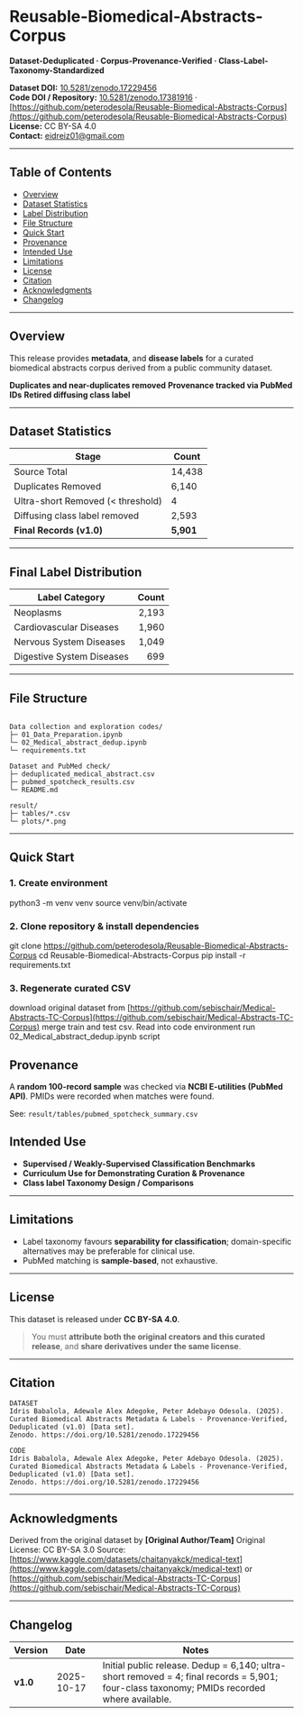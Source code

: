 # Reusable-Biomedical-Abstracts-Corpus

**Dataset-Deduplicated · Corpus-Provenance-Verified · Class-Label-Taxonomy-Standardized**

**Dataset DOI:** [10.5281/zenodo.17229456](https://doi.org/10.5281/zenodo.17229456)  
**Code DOI / Repository:** [10.5281/zenodo.17381916](https://doi.org/10.5281/zenodo.17381916) · [https://github.com/peterodesola/Reusable-Biomedical-Abstracts-Corpus](https://github.com/peterodesola/Reusable-Biomedical-Abstracts-Corpus)  
**License:** CC BY-SA 4.0  
**Contact:** eidreiz01@gmail.com 

---

## Table of Contents

- [Overview](#Overview)
- [Dataset Statistics](#Dataset-Statistics)
- [Label Distribution](#Label-Distribution)
- [File Structure](#File-Structure)
- [Quick Start](#Quick-Start)
- [Provenance](#Provenance)
- [Intended Use](#Intended-Use)
- [Limitations](#Limitations)
- [License](#License)
- [Citation](#Citation)
- [Acknowledgments](#Acknowledgments)
- [Changelog](#Changelog)

---

## Overview

This release provides **metadata**, and **disease labels** for a curated biomedical abstracts corpus derived from a public community dataset.

 **Duplicates and near-duplicates removed** 
 **Provenance tracked via PubMed IDs** 
 **Retired diffusing class label**  

---

## Dataset Statistics

| Stage                                  | Count  |
|----------------------------------------|--------|
| Source Total                           | 14,438 |
| Duplicates Removed                     | 6,140  |
| Ultra-short Removed (< threshold)      | 4      |
| Diffusing class label removed          | 2,593  |
| **Final Records (v1.0)**               | **5,901** |

---

## Final Label Distribution

| Label Category              | Count |
|-----------------------------|------:|
| Neoplasms                   | 2,193 |
| Cardiovascular Diseases     | 1,960 |
| Nervous System Diseases     | 1,049 |
| Digestive System Diseases   | 699   |

---

## File Structure

```

Data collection and exploration codes/
├─ 01_Data_Preparation.ipynb       
└─ 02_Medical_abstract_dedup.ipynb        
└─ requirements.txt        

Dataset and PubMed check/
├─ deduplicated_medical_abstract.csv
├─ pubmed_spotcheck_results.csv
└─ README.md                 

result/
├─ tables/*.csv              
└─ plots/*.png               

```

---

## Quick Start


### 1. Create environment
python3 -m venv venv
source venv/bin/activate

### 2. Clone repository & install dependencies
git clone https://github.com/peterodesola/Reusable-Biomedical-Abstracts-Corpus
cd Reusable-Biomedical-Abstracts-Corpus
pip install -r requirements.txt

### 3. Regenerate curated CSV 
download original dataset from [https://github.com/sebischair/Medical-Abstracts-TC-Corpus](https://github.com/sebischair/Medical-Abstracts-TC-Corpus)
merge train and test csv. Read into code environment
run 02_Medical_abstract_dedup.ipynb script


## Provenance

A **random 100-record sample** was checked via **NCBI E-utilities (PubMed API)**. PMIDs were recorded when matches were found.

See: `result/tables/pubmed_spotcheck_summary.csv`


## Intended Use

* **Supervised / Weakly-Supervised Classification Benchmarks**
* **Curriculum Use for Demonstrating Curation & Provenance**
* **Class label Taxonomy Design / Comparisons**

---

## Limitations

* Label taxonomy favours **separability for classification**; domain-specific alternatives may be preferable for clinical use.
* PubMed matching is **sample-based**, not exhaustive.

---

## License

This dataset is released under **CC BY-SA 4.0**.

> You must **attribute both the original creators and this curated release**, and **share derivatives under the same license**.

---

## Citation

```
DATASET
Idris Babalola, Adewale Alex Adegoke, Peter Adebayo Odesola. (2025).
Curated Biomedical Abstracts Metadata & Labels - Provenance-Verified, Deduplicated (v1.0) [Data set].
Zenodo. https://doi.org/10.5281/zenodo.17229456

CODE
Idris Babalola, Adewale Alex Adegoke, Peter Adebayo Odesola. (2025).
Curated Biomedical Abstracts Metadata & Labels - Provenance-Verified, Deduplicated (v1.0) [Data set].
Zenodo. https://doi.org/10.5281/zenodo.17229456
```

---

## Acknowledgments

Derived from the original dataset by **[Original Author/Team]**
Original License: CC BY-SA 3.0
Source: [https://www.kaggle.com/datasets/chaitanyakck/medical-text](https://www.kaggle.com/datasets/chaitanyakck/medical-text) or [https://github.com/sebischair/Medical-Abstracts-TC-Corpus](https://github.com/sebischair/Medical-Abstracts-TC-Corpus)

---

## Changelog

| Version  | Date       | Notes                                                                                                                                       |
| -------- | ---------- | ------------------------------------------------------------------------------------------------------------------------------------------- |
| **v1.0** | 2025-10-17 | Initial public release. Dedup = 6,140; ultra-short removed = 4; final records = 5,901; four-class taxonomy; PMIDs recorded where available. |


```
